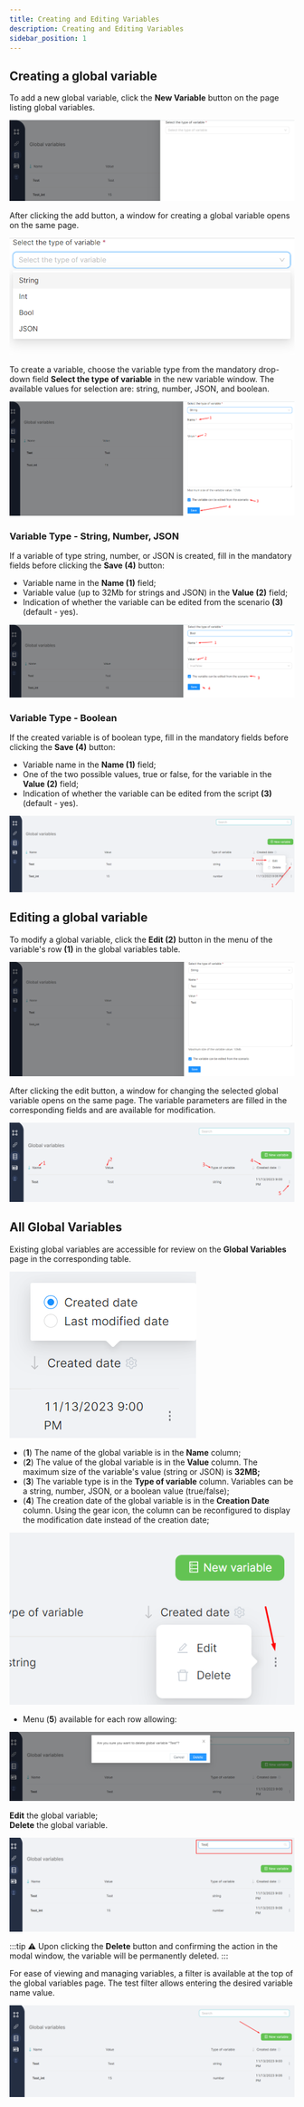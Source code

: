 ```yaml
---
title: Creating and Editing Variables 
description: Creating and Editing Variables
sidebar_position: 1
---
```



## Creating a global variable

To add a new global variable, click the **New Variable** button on the page listing global variables. 

![Untitled](./creating_and_editing_variables/untitled_1.png)

After clicking the add button, a window for creating a global variable opens on the same page.

![Untitled](./creating_and_editing_variables/untitled_2.png)

To create a variable, choose the variable type from the mandatory drop-down field **Select the type of variable** in the new variable window. The available values for selection are: string, number, JSON, and boolean.

![Untitled](./creating_and_editing_variables/untitled_3.png)

### Variable Type - String, Number, JSON

If a variable of type string, number, or JSON is created, fill in the mandatory fields before clicking the **Save (4)** button:

- Variable name in the **Name (1)** field;  
- Variable value (up to 32Mb for strings and JSON) in the **Value (2)** field;  
- Indication of whether the variable can be edited from the scenario **(3)** (default - yes).  

![Untitled](./creating_and_editing_variables/untitled_4.png)

### Variable Type - Boolean

If the created variable is of boolean type, fill in the mandatory fields before clicking the **Save (4)** button:

- Variable name in the **Name (1)** field;  
- One of the two possible values, true or false, for the variable in the **Value (2)** field;  
- Indication of whether the variable can be edited from the script **(3)** (default - yes).  

![Untitled](./creating_and_editing_variables/untitled_5.png)

## Editing a global variable

To modify a global variable, click the **Edit (2)** button in the menu of the variable's row **(1)** in the global variables table.

![Untitled](./creating_and_editing_variables/untitled_6.png)

After clicking the edit button, a window for changing the selected global variable opens on the same page. The variable parameters are filled in the corresponding fields and are available for modification.

![Untitled](./creating_and_editing_variables/untitled_7.png)

## All Global Variables

Existing global variables are accessible for review on the **Global Variables** page in the corresponding table.

![Untitled](./creating_and_editing_variables/untitled_8.png)

- (**1**) The name of the global variable is in the **Name** column;  
- (**2**) The value of the global variable is in the **Value** column. The maximum size of the variable's value (string or JSON) is **32MB;**  
- (**3**) The variable type is in the **Type of variable** column. Variables can be a string, number, JSON, or a boolean value (true/false);  
- (**4**) The creation date of the global variable is in the **Creation Date** column. Using the gear icon, the column can be reconfigured to display the modification date instead of the creation date;  

![Untitled](./creating_and_editing_variables/untitled_9.png)

- Menu (**5**) available for each row allowing:  

![Untitled](./creating_and_editing_variables/untitled_10.png)

**Edit** the global variable;  
**Delete** the global variable.  

![Untitled](./creating_and_editing_variables/untitled_11.png)

:::tip
⚠️ Upon clicking the **Delete** button and confirming the action in the modal window, the variable will be permanently deleted.
:::

For ease of viewing and managing variables, a filter is available at the top of the global variables page. The test filter allows entering the desired variable name value.

![Untitled](./creating_and_editing_variables/untitled.png)
